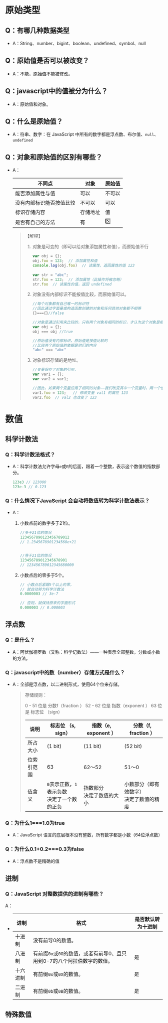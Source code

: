 # 原始类型

## Q：有哪几种数据类型

* A：String、number、bigint、boolean、undefined、symbol、null

## Q：原始值是否可以被改变？

* A：不能，原始值不能被修改。

## Q：javascript中的值被分为什么？

* A：原始值和对象。

## Q：什么是原始值？

* A：符串、数字：在 JavaScript 中所有的数字都是浮点数、布尔值、`null`、`undefined`

## Q：对象和原始值的区别有哪些？

* A：

  | 不同点                   | 对象     | 原始值 |
  | ------------------------ | -------- | ------ |
  | 能否添加属性与值         | 可以     | 不可以 |
  | 没有内部标识能否按值比较 | 不可以   | 可以   |
  | 标识存储内容             | 存储地址 | 值     |
  | 是否有自己的方法         | 有       | 5️⃣      |

  > 【解释】
  >
  > 1. 对象是可变的（即可以给对象添加属性和值），而原始值不行
  >
  >    ````javascript
  >    var obj = {};
  >    obj.foo = 123;  // 添加属性和值
  >    console.log(obj.foo)  // 读属性，返回属性的值 123
  >     
  >    var str = "abc";
  >    str.foo = 123;  // 添加属性（此操作将被忽略）
  >    str.foo  // 读属性的值，返回 undefined
  >    ````
  >
  > 2. 对象没有内部标识不能按值比较，而原始值可以。
  >
  >    ````javascript
  >    //每个对象都有自己唯一的标识符
  >    //因此通过字面量或构造函数创建的对象和任何其他对象都不相等
  >    {}==={}//false
  >    
  >    //对象是通过引用来比较的，只有两个对象有相同的标识，才认为这个对象是相等的。
  >    var obj = {};
  >    obj === obj //true
  >    
  >    //原始值没有内部标识，原始值是按值比较的
  >    //比较两个原始值的依据是他们的内容
  >    "abc" === "abc"
  >    ````
  >
  > 3. 对象标识存储的是地址。
  >
  >    ````javascript
  >    //变量保存了对象的引用，
  >    var var1 = {};
  >    var var2 = var1;
  >    
  >    //因此，如果两个变量应用了相同的对象——我们改变其中一个变量时，两一个也会随之改变。
  >    var1.foo = 123;   // 修改变量 val1 的属性 123
  >    var2.foo  // val2 也改变了 123
  >    ````

# 数值

## 科学计数法

### Q：科学计数法格式？

* A：科学计数法允许字母`e`或`E`的后面，跟着一个整数，表示这个数值的指数部分。

  ````javascript
  123e3 // 123000
  123e-3 // 0.123
  ````

### Q：什么情况下JavaScript 会自动将数值转为科学计数法表示？

* A：

  1. 小数点前的数字多于21位。

     ````javascript
     //多于21位的情况
     1234567890123456789012
     // 1.2345678901234568e+21
     
     
     //等于21位的情况
     123456789012345678901
     // 123456789012345680000
     ````

  2. 小数点后的零多于5个。

     ```javascript
     // 小数点后紧跟5个以上的零，
     // 就自动转为科学计数法
     0.0000003 // 3e-7
     
     // 否则，就保持原来的字面形式
     0.000003 // 0.000003
     ```

## 浮点数

### Q：是什么？

* A：阿伏伽德罗数（又称：科学记数法）——一种表示全部整数，分数或小数的方法。

### Q：javascript中的数（number）存储方式是什么？

* A：全部是浮点数，以二进制形式，使用64个位来存储。

  >存储规则：
  >
  >0 - 51 位是 分数f（fraction ）
  >52 - 62 位是 指数（exponent ）
  >63 位 是 标志位 （sign）
  >
  >| 说明       | 标志位 （s, sign）                               | 指数（e, exponent ）           | 分数（f, fraction ）                         |
  >| ---------- | ------------------------------------------------ | ------------------------------ | -------------------------------------------- |
  >| 所占大小   | (1 bit)                                          | (11 bit)                       | (52 bit)                                     |
  >| 位索引范围 | 63                                               | 62～52                         | 51～0                                        |
  >| 值含义     | `0`表示正数，`1`表示负数<br />决定了一个数的正负 | 指数部分<br />决定了数值的大小 | 小数部分（即有效数字）<br />决定了数值的精度 |
  >


### Q：为什么1===1.0为true

* A：JavaScript 语言的底层根本没有整数，所有数字都是小数（64位浮点数）

### Q：为什么0.1+0.2===0.3为false

* A：浮点数不是精确的值

## 进制

### Q：JavaScript 对整数提供的进制有哪些？

A：

* | 进制     | 格式                                                         | 是否默认转为十进制 |
  | -------- | ------------------------------------------------------------ | ------------------ |
  | 十进制   | 没有前导0的数值。                                            |                    |
  | 八进制   | 有前缀`0o`或`0O`的数值，或者有前导0、且只用到0-7的八个阿拉伯数字的数值。 | 是                 |
  | 十六进制 | 有前缀`0x`或`0X`的数值。                                     | 是                 |
  | 二进制   | 有前缀`0b`或`0B`的数值。                                     | 是                 |

## 特殊数值



